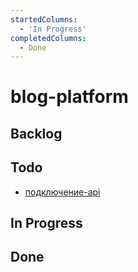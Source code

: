 ```yaml
---
startedColumns:
  - 'In Progress'
completedColumns:
  - Done
---
```


# blog-platform

## Backlog

## Todo

- [подключение-api](tasks/подключение-api.md)

## In Progress

## Done
